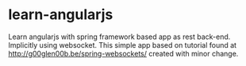 learn-angularjs
===============

Learn angularjs with spring framework based app as rest back-end. Implicitly using websocket. This simple app based on tutorial found at http://g00glen00b.be/spring-websockets/ created with minor change.
